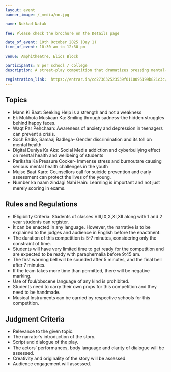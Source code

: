 ```yaml
---
layout: event
banner_image: /_media/nn.jpg

name: Nukkad Natak

fee: Please check the brochure on the Details page

date_of_event: 10th October 2025 (Day 1)
time_of_event: 10:30 am to 12:30 pm

venue: Amphitheatre, Elios Block

participants: 8 per school / college
description: A street-play competition that dramatizes pressing mental-health themes—resilience,stigma, cyberbullying, academic stress—using powerful storytelling, performance, and audience engagement to drive social awareness.

registration_link:  https://entrar.in/cd273632523539f0110095199b821c3c/onlineRegistrationConclave/3
---
```


## Topics

- Mann Ki Baat: Seeking Help is a strength and not a weakness
- Ek Mukhota Muskaan Ka: Smiling through sadness-the hidden struggles behind happy faces.
- Waqt Par Pehchaan: Awareness of anxiety and depression in teenagers can prevent a crisis.
- Soch Badlo, Samaaj Badlega- Gender discrimination and its toll on mental health
- Digital Duniya Ka Aks: Social Media addiction and cyberbullying effect on mental health and wellbeing of students
- Pariksha Ka Pressure Cooker- Immense stress and burnoutare causing serious mental health challenges in the youth
- Mujse Baat Karo: Counsellors call for suicide prevention and early assessment can protect the lives of the young. 
- Number ka naam zindagi Nahi Hain: Learning is important and not just merely scoring in exams.


## Rules and Regulations

- IEligibility Criteria: Students of classes VIII,IX,X,XI,XII along with 1 and 2 year students can register.
- It can be enacted in any language. However, the narrative is to be explained to the judges and audience in English before the enactment.
- The duration of this competition is 5-7 minutes, considering only the constraint of time.
- Students will have very limited time to get ready for the competition and are expected to be ready with paraphernalia before 9:45 am.
- The first warning bell will be sounded after 5 minutes, and the final bell after 7 minutes.
- If the team takes more time than permitted, there will be negative marking.
- Use of foul/obscene language of any kind is prohibited.
- Students need to carry their own props for this competition and they need to be handmade.
- Musical Instruments can be carried by respective schools for this competition.

## Judgment Criteria

- Relevance to the given topic.
- The narrator’s introduction of the story.
- Script and dialogue of the play.
- The actors’ performances, body language and clarity of dialogue will be assessed.
- Creativity and originality of the story will be assessed.
- Audience engagement will assessed.